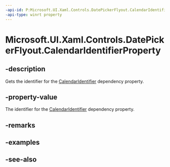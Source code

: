 ```yaml
---
-api-id: P:Microsoft.UI.Xaml.Controls.DatePickerFlyout.CalendarIdentifierProperty
-api-type: winrt property
---
```


<!-- Property syntax
public Windows.UI.Xaml.DependencyProperty CalendarIdentifierProperty { get; }
-->

# Microsoft.UI.Xaml.Controls.DatePickerFlyout.CalendarIdentifierProperty

## -description
Gets the identifier for the [CalendarIdentifier](datepickerflyout_calendaridentifier.md) dependency property.

## -property-value
The identifier for the [CalendarIdentifier](datepickerflyout_calendaridentifier.md) dependency property.

## -remarks

## -examples

## -see-also
